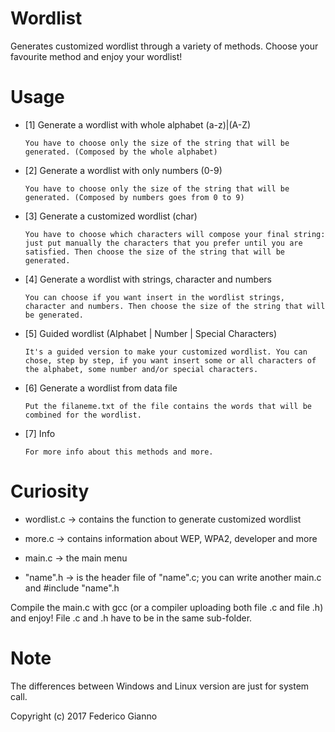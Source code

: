 # Wordlist

Generates customized wordlist through a variety of methods. Choose your favourite method and enjoy your wordlist!

# Usage
   
   - [1] Generate a wordlist with whole alphabet (a-z)|(A-Z)
   
         You have to choose only the size of the string that will be generated. (Composed by the whole alphabet)
        
   - [2] Generate a wordlist with only numbers (0-9)
   
         You have to choose only the size of the string that will be generated. (Composed by numbers goes from 0 to 9)
         
   - [3] Generate a customized wordlist (char)
   
         You have to choose which characters will compose your final string: just put manually the characters that you prefer until you are satisfied. Then choose the size of the string that will be generated.
         
   - [4] Generate a wordlist with strings, character and numbers
   
         You can choose if you want insert in the wordlist strings, character and numbers. Then choose the size of the string that will be generated.
         
   - [5] Guided wordlist (Alphabet | Number | Special Characters)
   
         It's a guided version to make your customized wordlist. You can chose, step by step, if you want insert some or all characters of the alphabet, some number and/or special characters.
         
   - [6] Generate a wordlist from data file
   
         Put the filaneme.txt of the file contains the words that will be combined for the wordlist.
         
   - [7] Info
   
         For more info about this methods and more.
      
# Curiosity

   - wordlist.c -> contains the function to generate customized wordlist
   
   - more.c -> contains information about WEP, WPA2, developer and more
   
   - main.c -> the main menu
   
   - "name".h -> is the header file of "name".c; you can write another main.c and #include "name".h
   
   Compile the main.c with gcc (or a compiler uploading both file .c and file .h) and enjoy!
   File .c and .h have to be in the same sub-folder.

# Note

   The differences between Windows and Linux version are just for system call. 
   
   Copyright (c) 2017 Federico Gianno
